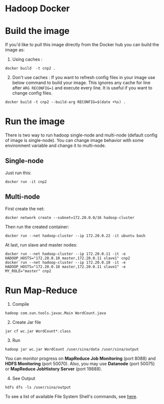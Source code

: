 Hadoop Docker 
=============

# Build the image

If you'd like to pull this image directly from the Docker hub you can build the image as:

1. Using caches :

```
docker build  -t cnp2 .
```

2. Don't use caches :
If you want to refresh config files in your image use below command to build your image. This ignores any cache for line
 after `ARG RECONFIG=1` and execute  every line. It is useful if you want to change config files.

```
docker build -t cnp2 --build-arg RECONFIG=$(date +%s) .
```

# Run the image
There is two way to run hadoop single-node and multi-node (default config of image is single-node). You can change image 
 behavior with some environment variable and change it to multi-node.
 
## Single-node
Just run this: 
```
docker run -it cnp2 
```

## Multi-node

First create the net:

```
docker network create --subnet=172.20.0.0/16 hadoop-cluster
```

Then run the created container:

```
docker run --net hadoop-cluster --ip 172.20.0.22 -it ubuntu bash
```

At last, run slave and master nodes:

```
docker run --net hadoop-cluster --ip 172.20.0.11 -it -e HADOOP_HOSTS="172.20.0.10 master,172.20.0.11 slave1" cnp2
docker run --net hadoop-cluster --ip 172.20.0.10 -it -e HADOOP_HOSTS="172.20.0.10 master,172.20.0.11 slave1" -e MY_ROLE="master" cnp2
```

# Run Map-Reduce

1. Compile

```
hadoop com.sun.tools.javac.Main WordCount.java
```

2. Create Jar file

```
jar cf wc.jar WordCount*.class
```

3. Run

```
hadoop jar wc.jar WordCount /user/sina/data /user/sina/output
```

You can monitor progress on **MapReduce Job Monitoring** (port 8088) and **HDFS Monitoring** (port 50070). Also, you may use **Datanode** (port 50075) or **MapReduce JobHistory Server** (port 19888).

4. See Output

```
hdfs dfs -ls /user/sina/output
```

To see a list of available File System Shell's commands, see [here](http://hadoop.apache.org/docs/current/hadoop-project-dist/hadoop-common/FileSystemShell.html).
